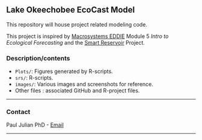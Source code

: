 
## Lake Okeechobee EcoCast Model

This repository will house project related modeling code.

This project is inspired by [Macrosystems
EDDIE](https://github.com/MacrosystemsEDDIE/module5) Module 5 *Intro to
Ecological Forecasting* and the [Smart
Reservoir](https://smartreservoir.org/forecasts/) Project.

### Description/contents

-   `Plots/`: Figures generated by R-scripts.  
-   `srs/`: R-scripts.
-   `images/`: Various images and screenshots for reference.
-   Other files : associated GitHub and R-project files.

------------------------------------------------------------------------

### Contact

Paul Julian PhD - [Email](mailto:pjulian@sccf.org)

------------------------------------------------------------------------
